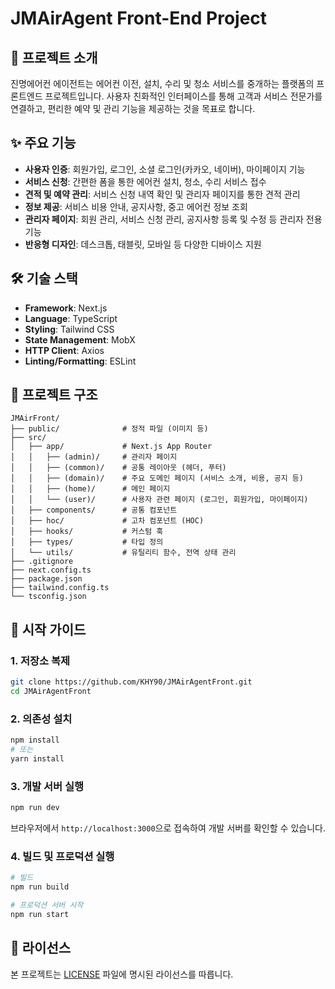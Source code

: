 # JMAirAgent Front-End Project

## 📜 프로젝트 소개

진명에어컨 에이전트는 에어컨 이전, 설치, 수리 및 청소 서비스를 중개하는 플랫폼의 프론트엔드 프로젝트입니다. 사용자 친화적인 인터페이스를 통해 고객과 서비스 전문가를 연결하고, 편리한 예약 및 관리 기능을 제공하는 것을 목표로 합니다.

## ✨ 주요 기능

*   **사용자 인증**: 회원가입, 로그인, 소셜 로그인(카카오, 네이버), 마이페이지 기능
*   **서비스 신청**: 간편한 폼을 통한 에어컨 설치, 청소, 수리 서비스 접수
*   **견적 및 예약 관리**: 서비스 신청 내역 확인 및 관리자 페이지를 통한 견적 관리
*   **정보 제공**: 서비스 비용 안내, 공지사항, 중고 에어컨 정보 조회
*   **관리자 페이지**: 회원 관리, 서비스 신청 관리, 공지사항 등록 및 수정 등 관리자 전용 기능
*   **반응형 디자인**: 데스크톱, 태블릿, 모바일 등 다양한 디바이스 지원

## 🛠️ 기술 스택

*   **Framework**: Next.js
*   **Language**: TypeScript
*   **Styling**: Tailwind CSS
*   **State Management**: MobX
*   **HTTP Client**: Axios
*   **Linting/Formatting**: ESLint

## 📁 프로젝트 구조

```
JMAirFront/
├── public/              # 정적 파일 (이미지 등)
├── src/
│   ├── app/             # Next.js App Router
│   │   ├── (admin)/     # 관리자 페이지
│   │   ├── (common)/    # 공통 레이아웃 (헤더, 푸터)
│   │   ├── (domain)/    # 주요 도메인 페이지 (서비스 소개, 비용, 공지 등)
│   │   ├── (home)/      # 메인 페이지
│   │   └── (user)/      # 사용자 관련 페이지 (로그인, 회원가입, 마이페이지)
│   ├── components/      # 공통 컴포넌트
│   ├── hoc/             # 고차 컴포넌트 (HOC)
│   ├── hooks/           # 커스텀 훅
│   ├── types/           # 타입 정의
│   └── utils/           # 유틸리티 함수, 전역 상태 관리
├── .gitignore
├── next.config.ts
├── package.json
├── tailwind.config.ts
└── tsconfig.json
```

## 🚀 시작 가이드

### 1. 저장소 복제

```bash
git clone https://github.com/KHY90/JMAirAgentFront.git
cd JMAirAgentFront
```

### 2. 의존성 설치

```bash
npm install
# 또는
yarn install
```

### 3. 개발 서버 실행

```bash
npm run dev
```

브라우저에서 `http://localhost:3000`으로 접속하여 개발 서버를 확인할 수 있습니다.

### 4. 빌드 및 프로덕션 실행

```bash
# 빌드
npm run build

# 프로덕션 서버 시작
npm run start
```

## 📄 라이선스

본 프로젝트는 [LICENSE](LICENSE) 파일에 명시된 라이선스를 따릅니다.